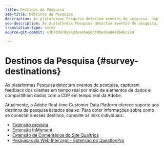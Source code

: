 ```yaml
---
title: Destinos da Pesquisa
seo-title: Destinos da Pesquisa
description: As plataformas Pesquisa detectam eventos de pesquisa, capturam feedback dos clientes em tempo real por meio de elementos de dados e compartilham dados com a CDP em tempo real da Adobe.
seo-description: As plataformas Pesquisa detectam eventos de pesquisa, capturam feedback dos clientes em tempo real por meio de elementos de dados e compartilham dados com a CDP em tempo real da Adobe.
translation-type: tm+mt
source-git-commit: e3b7dd4788042deaeba68bfdbe08e8448b46c270

---
```



# Destinos da Pesquisa {#survey-destinations}

As plataformas Pesquisa detectam eventos de pesquisa, capturam feedback dos clientes em tempo real por meio de elementos de dados e compartilham dados com a CDP em tempo real da Adobe.

Atualmente, a Adobe Real-time Customer Data Platform oferece suporte aos destinos de pesquisa listados abaixo. Para obter informações sobre como se conectar a esses destinos, consulte os links individuais:

* [Extensão prevista](/help/rtcdp/destinations/foresee-extension.md)
* [Extensão InMoment](/help/rtcdp/destinations/inmoment-extension.md)
* [Extensão de Comentários do Site Qualtrics](qualtrics-extension.md)
* [Pesquisas do Web Intercept - Extensão do QuestionPro](/help/rtcdp/destinations/web-intercept-surveys-extension.md)